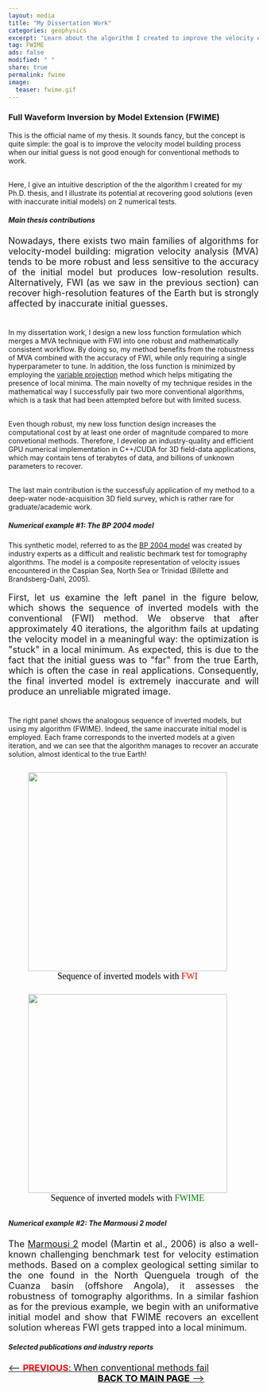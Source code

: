 ```yaml
---
layout: media
title: "My Dissertation Work"
categories: geophysics
excerpt: "Learn about the algorithm I created to improve the velocity estimation process in seismic imaging"
tag: FWIME
ads: false
modified: " "
share: true
permalink: fwime
image:
  teaser: fwime.gif
---
```


<style>
.left, .right {
  display: inline-block;
}
</style>


<h3>Full Waveform Inversion by Model Extension (FWIME)</h3>
<p style="text-align:justify; font-size: 18px">

This is the official name of my thesis. It sounds fancy, but the concept is quite simple: the goal is to improve the velocity model building process when our initial guess is not good enough for conventional methods to work.<br/><br/>

Here, I give an intuitive description of the the algorithm I created for my Ph.D. thesis, and I illustrate its potential at recovering good solutions (even with inaccurate initial models) on 2 numerical tests.
</p>

<h5>Main thesis contributions</h5>

<p style="text-align:justify; font-size: 18px">
Nowadays, there exists two main families of algorithms for velocity-model building: migration velocity analysis (MVA) tends to be more robust and less sensitive to the accuracy of the initial model but produces low-resolution results. Alternatively, FWI (as we saw in the previous section) can recover high-resolution features of the Earth but is strongly affected by inaccurate initial guesses.<br/><br/>

In my dissertation work, I design a new loss function formulation which merges a MVA technique with FWI into one robust and mathematically consistent workflow. By doing so, my method benefits from the robustness of MVA combined with the accuracy of FWI, while only requiring a single hyperparameter to tune. In addition, the loss function is minimized by employing the <a href="https://iopscience.iop.org/article/10.1088/0266-5611/19/2/201/meta" target="_blank">variable projection</a> method which helps mitigating the presence of local minima. The main novelty of my technique resides in the mathematical way I successfully pair two more conventional algorithms, which is a task that had been attempted before but with limited sucess.<br/><br/>

Even though robust, my new loss function design increases the computational cost by at least one order of magnitude compared to more convetional methods. Therefore, I develop an industry-quality and efficient GPU numerical implementation in C++/CUDA for 3D field-data applications, which may contain tens of terabytes of data, and billions of unknown parameters to recover. <br/><br/>

The last main contribution is the successfuly application of my method to a deep-water node-acquisition 3D field survey, which is rather rare for graduate/academic work. <br/>

<h5>Numerical example #1: The BP 2004 model</h5>
<p style="text-align:justify; font-size: 18px">

This synthetic model, referred to as the <a href="/papers/bp_2004_eage.pdf" target="_blank">BP 2004 model</a> was created by industry experts as a difficult and realistic bechmark test for tomography algorithms. The model is a composite representation of velocity issues encountered in the Caspian Sea, North Sea or Trinidad (Billette and Brandsberg-Dahl, 2005).<br/>
</p>
<p style="text-align:justify; font-size: 18px">
First, let us examine the left panel in the figure below, which shows the sequence of inverted models with the conventional (FWI) method. We observe that after approximately 40 iterations, the algorithm fails at updating the velocity model in a meaningful way: the optimization is "stuck" in a local minimum. As expected, this is due to the fact that the initial guess was to "far" from the true Earth, which is often the case in real applications. Consequently, the final inverted model is extremely inaccurate and will produce an unreliable migrated image. <br/><br/>

The right panel shows the analogous sequence of inverted models, but using my algorithm (FWIME). Indeed, the same inaccurate initial model is employed. Each frame corresponds to the inverted models at a given iteration, and we can see that the algorithm manages to recover an accurate solution, almost identical to the true Earth!
<p>

<figure class="left">
  <img class="top" src="/images/bp_fwi_new.gif" width="400"/>
  <figcaption style="height: 1.0em; text-align:center; font-size: 18px; font-family: Calibri; color: black; margin-left: 0px">Sequence of inverted models with <span style="color: red;">FWI</span></figcaption>
</figure>

<figure class="right">
  <img class="average" src="/images/bp_fwime_new.gif" width="400"/>
  <figcaption style="height: 1.0em; text-align:center; font-size: 18px; font-family: Calibri; color: black; margin-left: 0px">Sequence of inverted models with <span style="color: green;">FWIME</span></figcaption>
</figure>

<h5>Numerical example #2: The Marmousi 2 model</h5>
<p style="text-align:justify; font-size: 18px">
The <a href="/papers/marmousi2.pdf">Marmousi 2</a> model (Martin et al., 2006) is also a well-known challenging benchmark test for velocity estimation methods. Based on a complex geological setting similar to the one found in the North Quenguela trough of the Cuanza basin (offshore Angola), it assesses the robustness of tomography algorithms. In a similar fashion as for the previous example, we begin with an uniformative initial model and show that FWIME recovers an excellent solution whereas FWI gets trapped into a local minimum.
</p>

<h5>Selected publications and industry reports</h5>


<p>
<span style="text-align:right; font-size: 18px"><a href="/bottleneck"><-- <b><span style="color: red">PREVIOUS</span></b>: When conventional methods fail</a></span>
<span style="text-align:right; margin-left: 180px; font-size: 18px"><a href="/geophysics"><b><span style="color: black">BACK TO MAIN PAGE</span></b> --> </a></span>
</p>
<!-- <p>
<span style="text-align:right; font-size: 18px"><a href="/migration"><b><-- PREVIOUS</b>: Migration</a></span>
<span style="text-align:right; margin-left:250px; font-size: 18px"><a href="/migration"><b>SEISMIC IMAGING MAIN PAGE</b></a></span>
</p> -->

<!--
<h4>FWIME: A more robust method to estimate seismic velocity</h4>
<p style="text-align:justify; font-size: 18px">
Now that we have a better understanding of why velocity model building is challenging, let me present the aglorithm my friend Ettore and I have developed to mitigate the weaknesses of conventional methods. The goal here is not to go into too much details but rather show on some numerical examples the potential of my algorithm.
</p>
<h5>Main thesis contributions</h5>

<p style="text-align:justify; font-size: 18px">
Nowadays, there exists two main families of algorithms for velocity-model building: migration velocity analysis (MVA) tends to be more robust and less sensitive to the accuracy of the initial model but produces low-resolution results. Alternatively, FWI (as we saw in the previous section) can recover high-resolution features of the Earth but is strongly affected by inaccurate initial guesses.<br/><br/>

In my dissertation work, I design a new loss function formulation whichs merges a particular MVA technique with FWI into one robust and mathematically consistent workflow. By doing so, my method benefits from the robustness of MVA combined with the accuracy of FWI, while having one a single adjustable parameter. The loss function is minimized by employing the <a href="https://iopscience.iop.org/article/10.1088/0266-5611/19/2/201/meta" target="_blank">variable projection</a> method which helps mitigating the presence of local minima. I refer to my technique as full waveform inversion by model extension (FWIME). Wihtout diving into the details, I think that the novelty of my technique resides in the mathematical way I merge the two more conventional algorithms. This task had been attempted before but with limited sucess.<br/><br/>

Even though robust, my new loss function design increases the computational cost by at least one order of magnitude compared to the convetional method. Therefore, I develop an industry-quality and efficient GPU numerical implementation in C++/CUDA for 3D field-data applications. Such dataset may contain tens of terabytes of data, and billions of unknown parameters. <br/><br/>

Finally, I successfully applied method on a deep-water node-acquisition 3D field survey, which is rare for <br/><br/>



<figure class="left">
  <img class="top" src="/images/bp_fwi_new.gif" width="400" />
  <figcaption style="height: 1.0em; text-align:center; font-size: 18px; font-family: Calibri; color: black; margin-left: 0px"> Fig </figcaption>
</figure>

<figure class="right">
  <img class="average" src="/images/bp_fwime_new.gif" width="400"/>
  <figcaption style="height: 1.0em; text-align:center; font-size: 18px; font-family: Calibri; color: black; margin-left: 0px"> Fig </figcaption>
</figure>

fdfdf
<br/>
<br/>
<br/> -->

